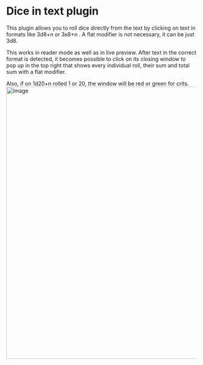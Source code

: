 # Dice in text plugin

This plugin allows you to roll dice directly from the text by clicking on text in formats like 3d8+n or 3к8+n . A flat modifier is not necessary, it can be just 3d8.



This works in reader mode as well as in live preview. After text in the correct format is detected, it becomes possible to click on its closing window to pop up in the top right that shows every individual roll, their sum and total sum with a flat modifier.



Also, if on 1d20+n rolled 1 or 20, the window will be red or green for crits. 
<img width="1832" height="719" alt="image" src="https://github.com/user-attachments/assets/c9865642-619e-4388-b5c1-e6aff5aa0244" />
